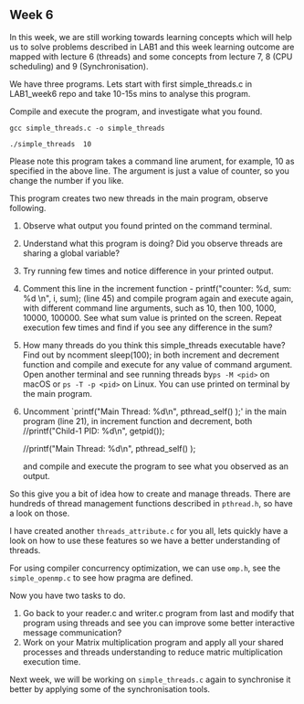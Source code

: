## Week 6

In this week, we are still working towards learning concepts which will help us to solve problems described in  LAB1 and this week learning outcome are mapped with lecture 6 (threads) and some concepts from lecture 7, 8 (CPU scheduling) and 9 (Synchronisation). 

We have three programs. Lets start with first simple_threads.c  in LAB1_week6 repo and take 10-15s mins to analyse this program.

Compile and execute the program, and investigate what you found.

`gcc simple_threads.c -o simple_threads`

`./simple_threads  10`

Please note this program takes a command line arument, for example,  10 as specified in the above line. The argument  is just a value of counter, so you change the number if you like.

This program creates two new threads in the main program, observe following.

1. Observe what output you found printed on the command terminal.

2. Understand what this program is doing? Did you observe threads are sharing a global variable?

3. Try running few times and notice difference in your printed output.

4. Comment this line in the  increment function - printf("counter: %d, sum: %d \n", i, sum);  (line 45) and compile program again and execute again, with different command line arguments, such as 10, then 100, 1000, 10000, 100000. See what sum value is printed on the screen. Repeat execution few times and find if you see any difference in the sum?

5. How many threads do you think this simple_threads executable have? Find out by ncomment sleep(100); in both increment and decrement function and compile and execute for any value of command argument. Open another terminal and see running threads by`ps -M <pid>` on macOS or `ps -T -p <pid>` on Linux.  You can use <PID>printed on terminal by the main program.

6. Uncomment `printf("Main Thread: %d\n", pthread_self() );' in the main program (line 21), in increment function  and decrement, both //printf("Child-1 PID: %d\n", getpid());

   //printf("Main Thread: %d\n", pthread_self() );

   and compile and execute the program to see what you observed as an output.



So this give you a bit of idea how to create and manage threads. There are hundreds of thread management  functions described in  `pthread.h`, so have a look on those.

I have created another `threads_attribute.c` for you all, lets quickly have a look on how to use these features so we have a better understanding of threads.

For using compiler  concurrency optimization, we can use `omp.h`, see the `simple_openmp.c` to see how pragma are defined.

Now you have two tasks to do.

1. Go back to your reader.c and writer.c program from last and modify that program using threads and see you can improve some better interactive message communication? 
2. Work on your Matrix multiplication program and apply all your shared processes and threads understanding to reduce matric multiplication execution time.

Next week, we will be working on `simple_threads.c` again to synchronise it better by applying some of the synchronisation tools.



